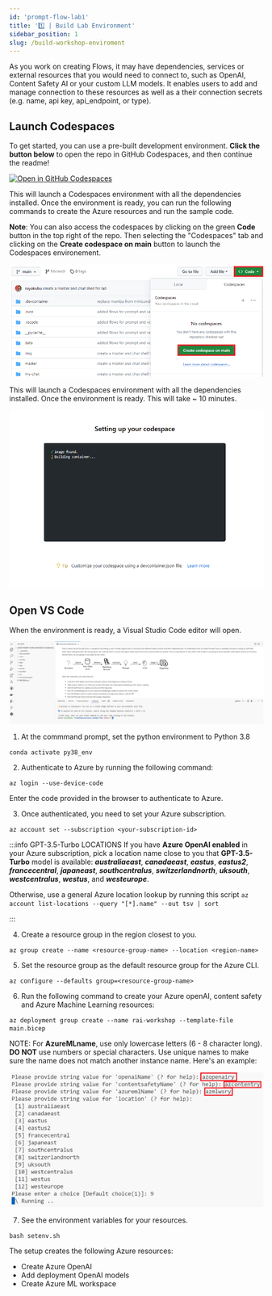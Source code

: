 ```yaml
---
id: 'prompt-flow-lab1'
title: '1️⃣ | Build Lab Environment'
sidebar_position: 1
slug: /build-workshop-enviroment
---
```


As you work on creating Flows, it may have dependencies, services or external resources that you would need to connect to, such as OpenAI, Content Safety AI or your custom LLM models.  It enables users to add and manage connection to these resources as well as a their connection secrets (e.g. name, api key, api_endpoint, or type).  

## Launch Codespaces

To get started, you can use a pre-built development environment. **Click the button below** to open the repo in GitHub Codespaces, and then continue the readme!

[![Open in GitHub Codespaces](https://github.com/codespaces/badge.svg)](https://codespaces.new/Azure-Samples/rai-prompt-flow-workshop?quickstart=1)  

This will launch a Codespaces environment with all the dependencies installed.  Once the environment is ready, you can run the following commands to create the Azure resources and run the sample code.

**Note**: You can also access the codespaces by clicking on the green **Code** button in the top right of the repo.  Then selecting the "Codespaces" tab and clicking on the **Create codespace on main** button to launch the Codespaces environement.

![](/img/tutorial/gh-codespaces.png)

This will launch a Codespaces environment with all the dependencies installed.  Once the environment is ready. This will take ~ 10 minutes.  

![](/img/tutorial/github-load-codespaces.png)

## Open VS Code

When the environment is ready, a Visual Studio Code editor will open.

![](/img/tutorial/vsc-prompt.png)

1. At the commmand prompt, set the python environment to Python 3.8

```shell
conda activate py38_env
```

2. Authenticate to Azure by running the following command:

```shell
az login --use-device-code
```

Enter the code provided in the browser to authenticate to Azure.  

3. Once authenticated, you need to set your Azure subscription.

```shell
az account set --subscription <your-subscription-id>
```

:::info GPT-3.5-Turbo LOCATIONS
If you have **Azure OpenAI enabled** in your Azure subscription, pick a location name close to you that **GPT-3.5-Turbo** model is available: ***australiaeast***,
***canadaeast***, ***eastus***, ***eastus2***, ***francecentral***, ***japaneast***, ***southcentralus***, ***switzerlandnorth***, ***uksouth***, ***westcentralus***, ***westus***, and ***westeurope***.

Otherwise, use a general Azure location lookup by running this script `az account list-locations --query "[*].name" --out tsv | sort`

:::

4.	Create a resource group in the region closest to you.
```shell
az group create --name <resource-group-name> --location <region-name>
```

5. Set the resource group as the default resource group for the Azure CLI.
```shell
az configure --defaults group=<resource-group-name>
```
6. Run the following command to create your Azure openAI, content safety and Azure Machine Learning resources:

```shell
az deployment group create --name rai-workshop --template-file main.bicep
```

NOTE: For **AzureMLname**, use only lowercase letters (6 - 8 character long). **DO NOT** use numbers or special characters.  Use unique names to make sure the name does not match another instance name.  Here's an example:

![](/img/tutorial/bicep-param-pf.png)


7. See the environment variables for your resources.
```shell
bash setenv.sh
```
The setup creates the following Azure resources:

-	Create Azure OpenAI
-	Add deployment OpenAI models
-	Create Azure ML workspace


